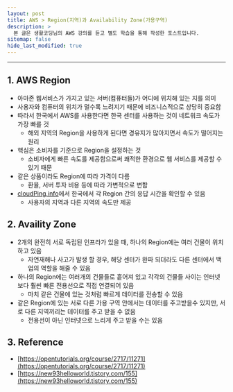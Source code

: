 ```yaml
---
layout: post
title: AWS > Region(지역)과 Availability Zone(가용구역)
description: >
  본 글은 생활코딩님의 AWS 강의를 듣고 별도 학습을 통해 작성한 포스트입니다.
sitemap: false
hide_last_modified: true
---
```


---

## 1. AWS Region

- 아마존 웹서비스가 가지고 있는 서버(컴퓨터들)가 어디에 위치해 있는 지를 의미
- 사용자와 컴퓨터의 위치가 멀수록 느려지기 때문에 비즈니스적으로 상당히 중요함
- 따라서 한국에서 AWS를 사용한다면 한국 센터를 사용하는 것이 네트워크 속도가 가장 빠를 것
  - 해외 지역의 Region을 사용하게 된다면 경유지가 많아지면서 속도가 떨어지는 원리
- 핵심은 소비자를 기준으로 Region을 설정하는 것
  - 소비자에게 빠른 속도를 제공함으로써 쾌적한 환경으로 웹 서비스를 제공할 수 있기 때문
- 같은 상품이라도 Region에 따라 가격이 다름
  - 환율, 서버 투자 비용 등에 따라 가변적으로 변함
- [cloudPing.info](https://cloudping.info/)에서 한국에서 각 Region 간의 응답 시간을 확인할 수 있음
  - 사용자의 지역과 다른 지역의 속도만 제공

## 2. Availity Zone

- 2개의 완전히 서로 독립된 인프라가 있을 때, 하나의 Region에는 여러 건물이 위치하고 있음
  - 자연재해나 사고가 발생 할 경우, 해당 센터가 완파 되더라도 다른 센터에서 백업의 역할을 해줄 수 있음
- 하나의 Region에는 여러개의 건물들로 흩어져 있고 각각의 건물들 사이는 인터넷 보다 훨씬 빠른 전용선으로 직접 연결되어 있음
  - 마치 같은 건물에 있는 것처럼 빠르게 데이터를 전송할 수 있음
- 같은 Region에 있는 서로 다른 가용 구역 안에서는 데이터를 주고받을수 있지만, 서로 다른 지역끼리는 데이터를 주고 받을 수 없음
  - 전용선이 아닌 인터넷으로 느리게 주고 받을 수는 있음

## 3. Reference

- [https://opentutorials.org/course/2717/11271](https://opentutorials.org/course/2717/11271)
- [https://new93helloworld.tistory.com/155](https://new93helloworld.tistory.com/155)
